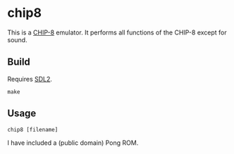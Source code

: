 # chip8

This is a [CHIP-8](https://en.wikipedia.org/wiki/CHIP-8) emulator. It performs all functions of the CHIP-8 except for sound.

## Build
Requires [SDL2](https://www.libsdl.org/).
```
make
```

## Usage
```
chip8 [filename]
```
I have included a (public domain) Pong ROM.
